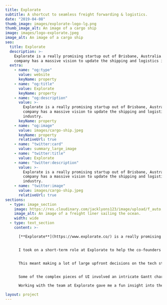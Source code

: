 ```yaml
---
title: Explorate
subtitle: A shortcut to seamless freight forwarding & logistics.
date: "2019-04-08"
thumb_image: images/explorate-logo-lg.png
thumb_image_alt: An image of a cargo ship
image: images/logo-explorate.jpeg
image_alt: An image of a cargo ship
seo:
  title: Explorate
  description: >-
    Explorate is a really promising startup out of Brisbane, Australia. The
    company has a massive vision to update the shipping and logistics industry.
  extra:
    - name: "og:type"
      value: website
      keyName: property
    - name: "og:title"
      value: Explorate
      keyName: property
    - name: "og:description"
      value: >-
        Explorate is a really promising startup out of Brisbane, Australia. The
        company has a massive vision to update the shipping and logistics
        industry.
      keyName: property
    - name: "og:image"
      value: images/cargo-ship.jpeg
      keyName: property
      relativeUrl: true
    - name: "twitter:card"
      value: summary_large_image
    - name: "twitter:title"
      value: Explorate
    - name: "twitter:description"
      value: >-
        Explorate is a really promising startup out of Brisbane, Australia. The
        company has a massive vision to update the shipping and logistics
        industry.
    - name: "twitter:image"
      value: images/cargo-ship.jpeg
      relativeUrl: true
sections:
  - type: image_section
    image: https://res.cloudinary.com/jacklyons123/image/upload/f_auto,q_auto/v1704533705/326703015_891077012037879_7360157705966881296_n.jpg.jpg
    image_alt: An image of a freight liner sailing the ocean.
    width: wide
  - type: text_section
    content: >-

      [**Explorate**](https://www.explorate.co/) is a really promising startup out of Brisbane, Australia. The company has a massive vision to update the shipping and logistics industry. The team are passionate about changing the worlds interaction with freight. They plan make it easy to simply book and track a shipping container from start to finish.


      I took on a short-term role at Explorate to help the co-founders build out their application front end using Vue.js. As the sole front end developer at the time, my role was to develop the admin panel, booking system and user profiles from scratch.


      This meant making a lot of large upfront decisions on the tech stack, which subsequently lead me to choosing Vue.js for the front end and Node.js for back end. Asynchronous state management was made possible with Vuex using named modules. I also provided  guidance for the development their internal API for more efficient requests and data flow.


      Some of the complex pieces of UI involved an intricate Gantt chart system. The chart visualizes all the available freight carriers for a particular journey. It can be filtered by carrier, date, price and transit time. Below you can see a screenshot of the chart in action.

      Working with the team at Explorate gave me a fun insight into the world of logistics and now it makes total sense why this solution is so sorely needed. I truly do wish the team at Explorate all the best for the future.

layout: project
---
```



